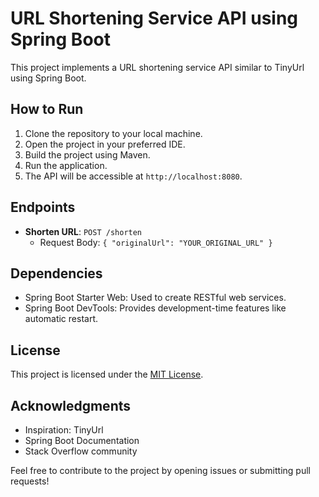 # URL Shortening Service API using Spring Boot

This project implements a URL shortening service API similar to TinyUrl using Spring Boot.

## How to Run

1. Clone the repository to your local machine.
2. Open the project in your preferred IDE.
3. Build the project using Maven.
4. Run the application.
5. The API will be accessible at `http://localhost:8080`.

## Endpoints

- **Shorten URL**: `POST /shorten`
  - Request Body: `{ "originalUrl": "YOUR_ORIGINAL_URL" }`

## Dependencies

- Spring Boot Starter Web: Used to create RESTful web services.
- Spring Boot DevTools: Provides development-time features like automatic restart.

## License

This project is licensed under the [MIT License](LICENSE).

## Acknowledgments

- Inspiration: TinyUrl
- Spring Boot Documentation
- Stack Overflow community

Feel free to contribute to the project by opening issues or submitting pull requests!
